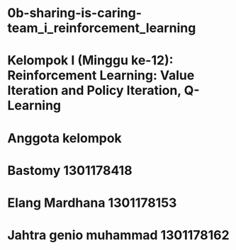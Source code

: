 # 0b-sharing-is-caring-team_i_reinforcement_learning

# Kelompok I (Minggu ke-12): Reinforcement Learning: Value Iteration and Policy Iteration, Q-Learning

# Anggota kelompok
# Bastomy 1301178418
# Elang Mardhana 1301178153
# Jahtra genio muhammad 1301178162

